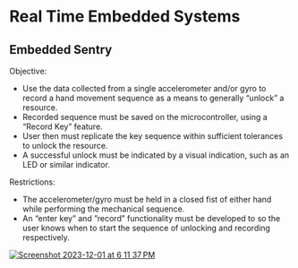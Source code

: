 # Real Time Embedded Systems

## Embedded Sentry

Objective:
- Use the data collected from a single accelerometer and/or gyro to record a hand
movement sequence as a means to generally “unlock” a resource.
- Recorded sequence must be saved on the microcontroller, using a “Record Key”
feature.
- User then must replicate the key sequence within sufficient tolerances to unlock
the resource.
- A successful unlock must be indicated by a visual indication, such as an LED or
similar indicator.

Restrictions:
- The accelerometer/gyro must be held in a closed fist of either hand while
performing the mechanical sequence.
- An “enter key” and ”record” functionality must be developed to so the user knows
when to start the sequence of unlocking and recording respectively.

[![Screenshot 2023-12-01 at 6 11 37 PM](https://github.com/artyaltanzaya/EmbeddedSentry/assets/60797147/23b88529-40fe-4080-8ced-21b3f9339d50)](https://youtu.be/zubWG9MYA7g?feature=shared)

